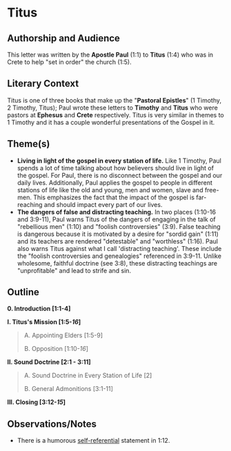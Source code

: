 # Titus

## Authorship and Audience

This letter was written by the **Apostle Paul** (1:1) to **Titus** (1:4) who was in Crete to help "set in order" the church (1:5).

## Literary Context

Titus is one of three books that make up the "**Pastoral Epistles**" (1 Timothy, 2 Timothy, Titus); Paul wrote these letters to **Timothy** and **Titus** who were pastors at **Ephesus** and **Crete** respectively. Titus is very similar in themes to 1 Timothy and it has a couple wonderful presentations of the Gospel in it.

## Theme(s)

- **Living in light of the gospel in every station of life.** Like 1 Timothy, Paul spends a lot of time talking about how believers should live in light of the gospel. For Paul, there is no disconnect between the gospel and our daily lives. Additionally, Paul applies the gospel to people in different stations of life like the old and young, men and women, slave and free-men. This emphasizes the fact that the impact of the gospel is far-reaching and should impact every part of our lives.
- **The dangers of false and distracting teaching.** In two places (1:10-16 and 3:9-11), Paul warns Titus of the dangers of engaging in the talk of "rebellious men" (1:10) and "foolish controversies" (3:9). False teaching is dangerous because it is motivated by a desire for "sordid gain" (1:11) and its teachers are rendered "detestable" and "worthless" (1:16). Paul also warns Titus against what I call 'distracting teaching'. These include the "foolish controversies and genealogies" referenced in 3:9-11. Unlike wholesome, faithful doctrine (see 3:8), these distracting teachings are "unprofitable" and lead to strife and sin.

## Outline

**0. Introduction [1:1-4]**

**I. Titus's Mission [1:5-*16*]**

  > A. Appointing Elders [1:5-9]
  > 
  > B. Opposition [1:10-*16*]

**II. Sound Doctrine [2:1 - 3:11]**

  > A. Sound Doctrine in Every Station of Life [2]
  > 
  > B. General Admonitions [3:1-11]

**III. Closing [3:12-*15*]**

## Observations/Notes

- There is a humorous [self-referential](https://en.wikipedia.org/wiki/Self-reference) statement in 1:12.
